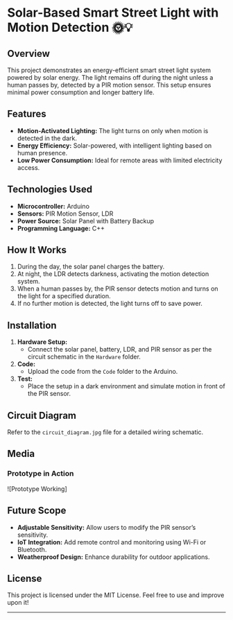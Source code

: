 # Solar-Based Smart Street Light with Motion Detection 🌞💡

## Overview
This project demonstrates an energy-efficient smart street light system powered by solar energy. The light remains off during the night unless a human passes by, detected by a PIR motion sensor. This setup ensures minimal power consumption and longer battery life.

## Features
- **Motion-Activated Lighting:** The light turns on only when motion is detected in the dark.
- **Energy Efficiency:** Solar-powered, with intelligent lighting based on human presence.
- **Low Power Consumption:** Ideal for remote areas with limited electricity access.

## Technologies Used
- **Microcontroller:** Arduino
- **Sensors:** PIR Motion Sensor, LDR
- **Power Source:** Solar Panel with Battery Backup
- **Programming Language:** C++

## How It Works
1. During the day, the solar panel charges the battery.
2. At night, the LDR detects darkness, activating the motion detection system.
3. When a human passes by, the PIR sensor detects motion and turns on the light for a specified duration.
4. If no further motion is detected, the light turns off to save power.

## Installation
1. **Hardware Setup:**
   - Connect the solar panel, battery, LDR, and PIR sensor as per the circuit schematic in the `Hardware` folder.
2. **Code:**
   - Upload the code from the `Code` folder to the Arduino.
3. **Test:**
   - Place the setup in a dark environment and simulate motion in front of the PIR sensor.

## Circuit Diagram
Refer to the `circuit_diagram.jpg` file for a detailed wiring schematic.

## Media
### Prototype in Action
![Prototype Working]

## Future Scope
- **Adjustable Sensitivity:** Allow users to modify the PIR sensor’s sensitivity.
- **IoT Integration:** Add remote control and monitoring using Wi-Fi or Bluetooth.
- **Weatherproof Design:** Enhance durability for outdoor applications.

## License
This project is licensed under the MIT License. Feel free to use and improve upon it!

---
